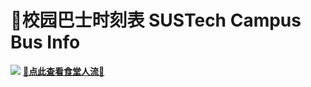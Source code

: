 # 🚌校园巴士时刻表 SUSTech Campus Bus Info
<Badge text="食堂人流统计" type="tip"/>

![](https://mirrors.sustech.edu.cn/site/sustech-online/img/misc/cateen-flow-ad-202312.png)
[**🍚点此查看食堂人流🍜**](https://sustech.online/canteen/)
<ClientOnly>
  <TabView :isMapTabEnabled="true"></TabView>
</ClientOnly>
